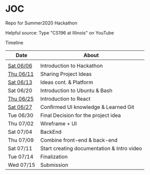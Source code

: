 # JOC
Repo for Summer2020 Hackathon

Helpful source: Type "CS196 at Illinois" on YouTube

Timeline


| Date | About |
| - | - |
| | |
| [Sat 06/06](/Timeline/06-06.md) | Introduction to Hackathon |
| [Thu 06/11](/Timeline/06-11.md) | Sharing Project Ideas |
| [Sat 06/13](/Timeline/06-13)    | Ideas cont. & Platform |
| Sat 06/20  | Introduction to Ubuntu & Bash |
| [Thu 06/25](/Timeline/06-25)  | Introduction to React |
| [Sat 06/27](/Timeline/06-27.md)  | Confirmed UI knowledge & Learned Git |
| Tue 06/30 | Final Decision for the project idea |
| Thu 07/02  | Wireframe + UI |
| Sat 07/04  | BackEnd |
| Thu 07/09  | Combine front-end & back-end |
| Sat 07/11  | Start creating documentation & Intro video |
| Tue 07/14  | Finalization |
| Wed 07/15  | Submission |

